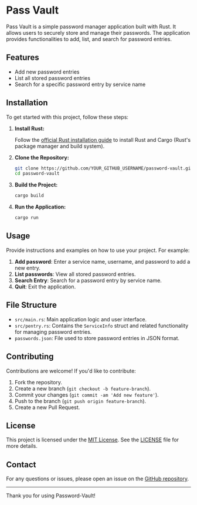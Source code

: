 # Pass Vault

Pass Vault is a simple password manager application built with Rust. It allows users to securely store and manage their passwords. The application provides functionalities to add, list, and search for password entries.

## Features

- Add new password entries
- List all stored password entries
- Search for a specific password entry by service name

## Installation

To get started with this project, follow these steps:

1. **Install Rust:**

   Follow the [official Rust installation guide](https://www.rust-lang.org/learn/get-started) to install Rust and Cargo (Rust's package manager and build system).

2. **Clone the Repository:**

   ```bash
   git clone https://github.com/YOUR_GITHUB_USERNAME/password-vault.git
   cd password-vault

3. **Build the Project:**

   ```bash
   cargo build
   ```

4. **Run the Application:**

   ```bash
   cargo run
   ```

## Usage

Provide instructions and examples on how to use your project. For example:

1. **Add password**: Enter a service name, username, and password to add a new entry.
2. **List passwords**: View all stored password entries.
3. **Search Entry**: Search for a password entry by service name.
4. **Quit**: Exit the application.

## File Structure

- `src/main.rs`: Main application logic and user interface.
- `src/pentry.rs`: Contains the `ServiceInfo` struct and related functionality for managing password entries.
- `passwords.json`: File used to store password entries in JSON format.

## Contributing

Contributions are welcome! If you'd like to contribute:

1. Fork the repository.
2. Create a new branch (`git checkout -b feature-branch`).
3. Commit your changes (`git commit -am 'Add new feature'`).
4. Push to the branch (`git push origin feature-branch`).
5. Create a new Pull Request.

## License

This project is licensed under the [MIT License](LICENSE). See the [LICENSE](LICENSE) file for more details.

## Contact

For any questions or issues, please open an issue on the [GitHub repository](https://github.com/nipudas29/password-vault/issues).

---

Thank you for using Password-Vault!
```
